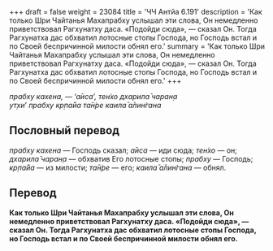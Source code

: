 +++
draft = false
weight = 23084
title = 'ЧЧ Антйа 6.191'
description = 'Как только Шри Чайтанья Махапрабху услышал эти слова, Он немедленно приветствовал Рагхунатху даса. «Подойди сюда», — сказал Он. Тогда Рагхунатха дас обхватил лотосные стопы Господа, но Господь встал и по Своей беспричинной милости обнял его.'
summary = 'Как только Шри Чайтанья Махапрабху услышал эти слова, Он немедленно приветствовал Рагхунатху даса. «Подойди сюда», — сказал Он. Тогда Рагхунатха дас обхватил лотосные стопы Господа, но Господь встал и по Своей беспричинной милости обнял его.'
+++

_прабху кахена,_ — ‘_а̄иса’,_ _тен̇хо дхарила̄ чаран̣а  
ут̣хи_’ _прабху кр̣па̄йа та̄н̇ре каила̄ а̄лин̇гана_

## Пословный перевод

_прабху_ _кахена_ — Господь сказал; _а̄иса_ — иди сюда; _тен̇хо_ — он; _дхарила̄_ _чаран̣а_ — обхватив Его лотосные стопы; _прабху_ — Господь; _кр̣па̄йа_ — из милости; _та̄н̇ре_ — его; _каила̄_ _а̄лин̇гана_ — обнял.

## Перевод

**Как только Шри Чайтанья Махапрабху услышал эти слова, Он немедленно приветствовал Рагхунатху даса. «Подойди сюда», — сказал Он. Тогда Рагхунатха дас обхватил лотосные стопы Господа, но Господь встал и по Своей беспричинной милости обнял его.**
